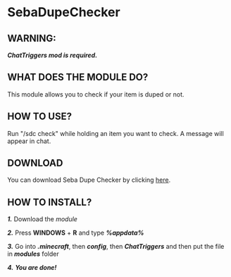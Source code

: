 # SebaDupeChecker

## WARNING: 

***ChatTriggers mod is required.***

## WHAT DOES THE MODULE DO?

This module allows you to check if your item is duped or not.

## HOW TO USE?

Run "/sdc check" while holding an item you want to check. A message will appear in chat.

## DOWNLOAD

You can download Seba Dupe Checker by clicking [here](https://github.com/GeorgeBezhanyan/DupeChecker/raw/main/SebaDupeChecker-1.1.0.7z).

## HOW TO INSTALL?

  ***1.*** Download the *module*
  
  ***2.*** Press **WINDOWS** + **R** and type ***%appdata%***
  
  ***3.*** Go into ***.minecraft***, then ***config***, then ***ChatTriggers*** and then put the file in ***modules*** folder
  
  ***4.*** ***You are done!***
